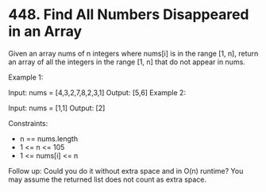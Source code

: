 # 448. Find All Numbers Disappeared in an Array

Given an array nums of n integers where nums[i] is in the range [1, n], return an array of all the integers in the range [1, n] that do not appear in nums.

 

Example 1:

Input: nums = [4,3,2,7,8,2,3,1]
Output: [5,6]
Example 2:

Input: nums = [1,1]
Output: [2]
 

Constraints:

- n == nums.length
- 1 <= n <= 105
- 1 <= nums[i] <= n
 

Follow up: Could you do it without extra space and in O(n) runtime? You may assume the returned list does not count as extra space.